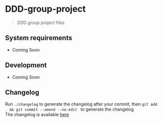 # DDD-group-project
> DDD group project files


## System requirements

- Coming Soon

## Development

- Coming Soon

## Changelog

Run `./changelog` to generate the changelog after your commit, then `git add . && git commit --amend --no-edit ` to generate the changelog  
The changelog is available [here](CHANGELOG.md)

